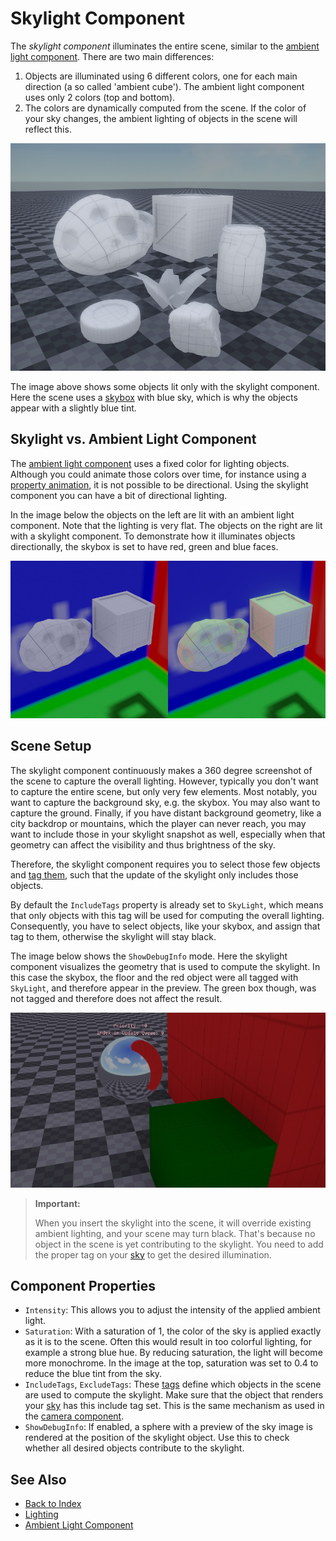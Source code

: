 # Skylight Component

The *skylight component* illuminates the entire scene, similar to the [ambient light component](ambient-light-component.md). There are two main differences:

1. Objects are illuminated using 6 different colors, one for each main direction (a so called 'ambient cube'). The ambient light component uses only 2 colors (top and bottom).
1. The colors are dynamically computed from the scene. If the color of your sky changes, the ambient lighting of objects in the scene will reflect this.

![Skylight](media/skylight.jpg)

The image above shows some objects lit only with the skylight component. Here the scene uses a [skybox](../../effects/sky.md) with blue sky, which is why the objects appear with a slightly blue tint.

## Skylight vs. Ambient Light Component

The [ambient light component](ambient-light-component.md) uses a fixed color for lighting objects. Although you could animate those colors over time, for instance using a [property animation](../../animation/property-animation.md), it is not possible to be directional. Using the skylight component you can have a bit of directional lighting.

In the image below the objects on the left are lit with an ambient light component. Note that the lighting is very flat. The objects on the right are lit with a skylight component. To demonstrate how it illuminates objects directionally, the skybox is set to have red, green and blue faces.

![Skylight vs Ambient](media/skylight-vs-ambient.jpg)

## Scene Setup

The skylight component continuously makes a 360 degree screenshot of the scene to capture the overall lighting. However, typically you don't want to capture the entire scene, but only very few elements. Most notably, you want to capture the background sky, e.g. the skybox. You may also want to capture the ground. Finally, if you have distant background geometry, like a city backdrop or mountains, which the player can never reach, you may want to include those in your skylight snapshot as well, especially when that geometry can affect the visibility and thus brightness of the sky.

Therefore, the skylight component requires you to select those few objects and [tag them](../../projects/tags.md), such that the update of the skylight only includes those objects.

By default the `IncludeTags` property is already set to `SkyLight`, which means that only objects with this tag will be used for computing the overall lighting. Consequently, you have to select objects, like your skybox, and assign that tag to them, otherwise the skylight will stay black.

The image below shows the `ShowDebugInfo` mode. Here the skylight component visualizes the geometry that is used to compute the skylight. In this case the skybox, the floor and the red object were all tagged with `SkyLight`, and therefore appear in the preview. The green box though, was not tagged and therefore does not affect the result.

![Skylight Debug Vis](media/skylight-debug.jpg)

> **Important:**
>
> When you insert the skylight into the scene, it will override existing ambient lighting, and your scene may turn black. That's because no object in the scene is yet contributing to the skylight. You need to add the proper tag on your [sky](../../effects/sky.md) to get the desired illumination.

## Component Properties

* `Intensity`: This allows you to adjust the intensity of the applied ambient light.
* `Saturation`: With a saturation of 1, the color of the sky is applied exactly as it is to the scene. Often this would result in too colorful lighting, for example a strong blue hue. By reducing saturation, the light will become more monochrome. In the image at the top, saturation was set to 0.4 to reduce the blue tint from the sky.
* `IncludeTags`, `ExcludeTags`: These [tags](../../projects/tags.md) define which objects in the scene are used to compute the skylight. Make sure that the object that renders your [sky](../../effects/sky.md) has this include tag set. This is the same mechanism as used in the [camera component](../camera-component.md).
* `ShowDebugInfo`: If enabled, a sphere with a preview of the sky image is rendered at the position of the skylight object. Use this to check whether all desired objects contribute to the skylight.

## See Also

* [Back to Index](../../index.md)
* [Lighting](lighting-overview.md)
* [Ambient Light Component](ambient-light-component.md)
